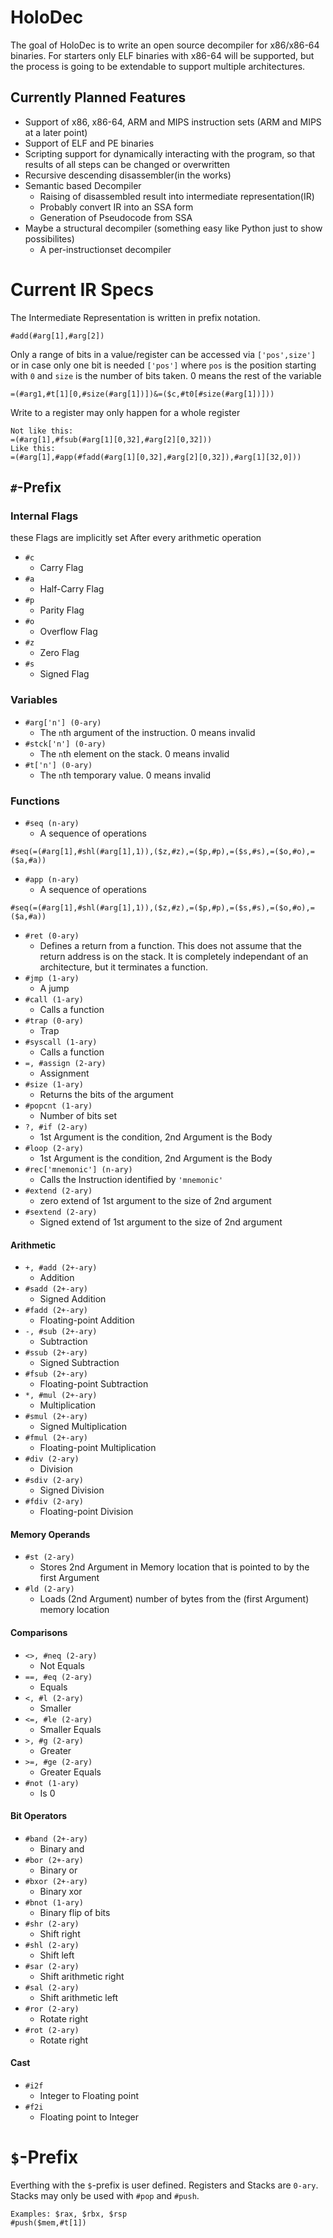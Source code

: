 
# HoloDec
The goal of HoloDec is to write an open source decompiler for x86/x86-64 binaries. For starters only ELF binaries with x86-64 will be supported, but the process is going to be extendable to support multiple architectures.
## Currently Planned Features
* Support of x86, x86-64, ARM and MIPS instruction sets (ARM and MIPS at a later point)
* Support of ELF and PE binaries
* Scripting support for dynamically interacting with the program, so that results of all steps can be changed or overwritten
* Recursive descending disassembler(in the works)
* Semantic based Decompiler
    * Raising of disassembled result into intermediate representation(IR)
    * Probably convert IR into an SSA form
    * Generation of Pseudocode from SSA
* Maybe a structural decompiler (something easy like Python just to show possibilites)
    * A per-instructionset decompiler

# Current IR Specs
The Intermediate Representation is written in prefix notation.
```
#add(#arg[1],#arg[2])
```
Only a range of bits in a value/register can be accessed via `['pos',size']` or in case only one bit is needed `['pos']` where `pos` is the position starting with `0` and `size` is the number of bits taken. 0 means the rest of the variable
```
=(#arg1,#t[1][0,#size(#arg[1])])&=($c,#t0[#size(#arg[1])]))
```
Write to a register may only happen for a whole register
```
Not like this:
=(#arg[1],#fsub(#arg[1][0,32],#arg[2][0,32]))
Like this:
=(#arg[1],#app(#fadd(#arg[1][0,32],#arg[2][0,32]),#arg[1][32,0]))
```

## `#`-Prefix
### Internal Flags
these Flags are implicitly set After every arithmetic operation
* `#c`
    * Carry Flag
* `#a`
    * Half-Carry Flag
* `#p`
    * Parity Flag
* `#o`
    * Overflow Flag
* `#z`
    * Zero Flag
* `#s`
    * Signed Flag

### Variables
* `#arg['n'] (0-ary)`
    * The `n`th argument of the instruction. 0 means invalid
* `#stck['n'] (0-ary)`
    * The `n`th element on the stack. 0 means invalid
* `#t['n'] (0-ary)`
    * The `n`th temporary value. 0 means invalid

### Functions
* `#seq (n-ary)`
   * A sequence of operations
```
#seq(=(#arg[1],#shl(#arg[1],1)),($z,#z),=($p,#p),=($s,#s),=($o,#o),=($a,#a))
```
* `#app (n-ary)`
   * A sequence of operations
```
#seq(=(#arg[1],#shl(#arg[1],1)),($z,#z),=($p,#p),=($s,#s),=($o,#o),=($a,#a))
```

* `#ret (0-ary)`
    * Defines a return from a function. This does not assume that the return address is on the stack. It is completely independant of an architecture, but it terminates a function.
* `#jmp (1-ary)`
    * A jump
* `#call (1-ary)`
    * Calls a function
* `#trap (0-ary)`
    * Trap
* `#syscall (1-ary)`
    * Calls a function
* `=, #assign (2-ary)`
    * Assignment
* `#size (1-ary)`
    * Returns the bits of the argument
* `#popcnt (1-ary)`
    * Number of bits set
* `?, #if (2-ary)`
    * 1st Argument is the condition, 2nd Argument is the Body
* `#loop (2-ary)`
    * 1st Argument is the condition, 2nd Argument is the Body
* `#rec['mnemonic'] (n-ary)`
    * Calls the Instruction identified by `'mnemonic'`
* `#extend (2-ary)`
    * zero extend of 1st argument to the size of 2nd argument
* `#sextend (2-ary)`
    * Signed extend of 1st argument to the size of 2nd argument

#### Arithmetic
* `+, #add (2+-ary)`
    * Addition
* `#sadd (2+-ary)`
    * Signed Addition
* `#fadd (2+-ary)`
    * Floating-point Addition
* `-, #sub (2+-ary)`
    * Subtraction
* `#ssub (2+-ary)`
    * Signed Subtraction
* `#fsub (2+-ary)`
    * Floating-point Subtraction
* `*, #mul (2+-ary)`
    * Multiplication
* `#smul (2+-ary)`
    * Signed Multiplication
* `#fmul (2+-ary)`
    * Floating-point Multiplication
* `#div (2-ary)`
    * Division
* `#sdiv (2-ary)`
    * Signed Division
* `#fdiv (2-ary)`
    * Floating-point Division

#### Memory Operands
* `#st (2-ary)`
    * Stores 2nd Argument in Memory location that is pointed to by the first Argument
* `#ld (2-ary)`
    * Loads (2nd Argument) number of bytes from the (first Argument) memory location

#### Comparisons
* `<>, #neq (2-ary)`
    * Not Equals
* `==, #eq (2-ary)`
    * Equals
* `<, #l (2-ary)`
    * Smaller
* `<=, #le (2-ary)`
    * Smaller Equals
* `>, #g (2-ary)`
    * Greater
* `>=, #ge (2-ary)`
    * Greater Equals
* `#not (1-ary)`
    * Is 0

#### Bit Operators
* `#band (2+-ary)`
    * Binary and
* `#bor (2+-ary)`
    * Binary or
* `#bxor (2+-ary)`
    * Binary xor
* `#bnot (1-ary)`
    * Binary flip of bits
* `#shr (2-ary)`
    * Shift right
* `#shl (2-ary)`
    * Shift left
* `#sar (2-ary)`
    * Shift arithmetic right
* `#sal (2-ary)`
    * Shift arithmetic left
* `#ror (2-ary)`
    * Rotate right
* `#rot (2-ary)`
    * Rotate right

#### Cast
* `#i2f`
    * Integer to Floating point
* `#f2i`
    * Floating point to Integer

# `$`-Prefix
Everthing with the `$`-prefix is user defined. Registers and Stacks are `0-ary`. Stacks may only be used with `#pop` and `#push`.
```
Examples: $rax, $rbx, $rsp
#push($mem,#t[1])
```









